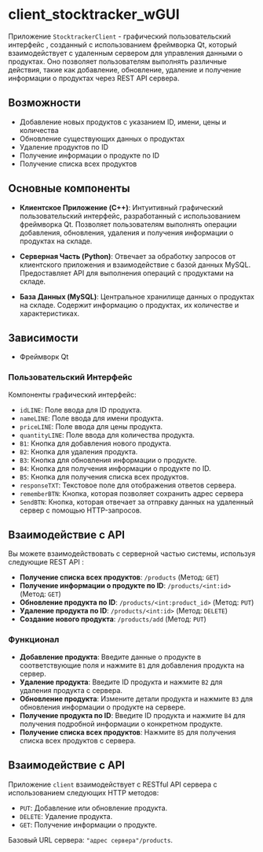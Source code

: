 # client_stocktracker_wGUI

Приложение `StocktrackerСlient` - графический пользовательский интерфейс , созданный с использованием фреймворка Qt, который взаимодействует с удаленным сервером для управления данными о продуктах. Оно позволяет пользователям выполнять различные действия, такие как добавление, обновление, удаление и получение информации о продуктах через REST API сервера.

## Возможности

- Добавление новых продуктов с указанием ID, имени, цены и количества
- Обновление существующих данных о продуктах
- Удаление продуктов по ID
- Получение информации о продукте по ID
- Получение списка всех продуктов

## Основные компоненты

- **Клиентское Приложение (C++)**: Интуитивный графический пользовательский интерфейс, разработанный с использованием фреймворка Qt. Позволяет пользователям выполнять операции добавления, обновления, удаления и получения информации о продуктах на складе.

- **Серверная Часть (Python)**: Отвечает за обработку запросов от клиентского приложения и взаимодействие с базой данных MySQL. Предоставляет API для выполнения операций с продуктами на складе.

- **База Данных (MySQL)**: Центральное хранилище данных о продуктах на складе. Содержит информацию о продуктах, их количестве и характеристиках.


## Зависимости

- Фреймворк Qt

### Пользовательский Интерфейс

Компоненты графический интерфейс:

- `idLINE`: Поле ввода для ID продукта.
- `nameLINE`: Поле ввода для имени продукта.
- `priceLINE`: Поле ввода для цены продукта.
- `quantityLINE`: Поле ввода для количества продукта.
- `B1`: Кнопка для добавления нового продукта.
- `B2`: Кнопка для удаления продукта.
- `B3`: Кнопка для обновления информации о продукте.
- `B4`: Кнопка для получения информации о продукте по ID.
- `B5`: Кнопка для получения списка всех продуктов.
- `responseTXT`: Текстовое поле для отображения ответов сервера.
- `rememberBTN`: Кнопка, которая позволяет сохранить адрес сервера
- `SendBTN`: Кнопка, которая отвечает за отправку данных на удаленный сервер с помощью HTTP-запросов.


## Взаимодействие с API

Вы можете взаимодействовать с серверной частью системы, используя следующие REST API :

- **Получение списка всех продуктов**: `/products` (Метод: `GET`)
- **Получение информации о продукте по ID**: `/products/<int:id>` (Метод: `GET`)
- **Обновление продукта по ID**: `/products/<int:product_id>` (Метод: `PUT`)
- **Удаление продукта по ID**: `/products/<int:id>` (Метод: `DELETE`)
- **Создание нового продукта**: `/products/add` (Метод: `PUT`)

### Функционал

- **Добавление продукта**: Введите данные о продукте в соответствующие поля и нажмите `B1` для добавления продукта на сервер.
- **Удаление продукта**: Введите ID продукта и нажмите `B2` для удаления продукта с сервера.
- **Обновление продукта**: Измените детали продукта и нажмите `B3` для обновления информации о продукте на сервере.
- **Получение продукта по ID**: Введите ID продукта и нажмите `B4` для получения подробной информации о конкретном продукте.
- **Получение списка всех продуктов**: Нажмите `B5` для получения списка всех продуктов с сервера.

## Взаимодействие с API

Приложение `client` взаимодействует с RESTful API сервера с использованием следующих HTTP методов:

- `PUT`: Добавление или обновление продукта.
- `DELETE`: Удаление продукта.
- `GET`: Получение информации о продукте.

Базовый URL сервера: `"адрес сервера"/products`.



